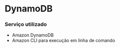 # DynamoDB

### Serviço utilizado
  - Amazon DynamoDB
  - Amazon CLI para execução em linha de comando

